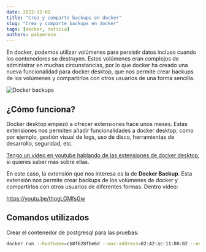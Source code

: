 ```yaml
---
date: 2022-12-01
title: "Crea y comparte backups en docker"
slug: "Crea y comparte backups en docker"
tags: [docker, noticia]
authors: pabpereza 
---
```


En docker, podemos utilizar volúmenes para persistir datos incluso cuando los contenedores se destruyen. Estos volúmenes eran complejos de administrar en muchas circunstancias, por lo que docker ha creado una nueva funcionalidad para docker desktop, que nos permite crear backups de los volúmenes y compartirlos con otros usuarios de una forma sencilla.

![Docker backups](https://www.docker.com/wp-content/uploads/2022/09/share-volume-docker.png.webp)

## ¿Cómo funciona?
Docker desktop empezó a ofrecer extensiones hace unos meses. Estas extensiones nos permiten añadir funcionalidades a docker desktop, como por ejemplo, gestión visual de logs, uso de disco, herramientas de desarrollo, seguridad, etc.

[Tengo un vídeo en youtube hablando de las extensiones de docker desktop](https://www.youtube.com/watch?v=6je3tV-_7I0), si quieres saber más sobre ellas. 

En este caso, la extensión que nos interesa es la de **Docker Backup**. Esta extensión nos permite crear backups de los volúmenes de docker y compartirlos con otros usuarios de diferentes formas. Dentro vídeo:

https://youtu.be/thqgLGMfsGw 


## Comandos utilizados
Crear el contenedor de postgresql para las pruebas:
```bash
docker run --hostname=cb8f628fbe6d --mac-address=02:42:ac:11:00:02 --env=POSTGRES_PASSWORD=postgrespw --env=PATH=/usr/local/sbin:/usr/local/bin:/usr/sbin:/usr/bin:/sbin:/bin:/usr/lib/postgresql/15/bin --env=GOSU_VERSION=1.14 --env=LANG=en_US.utf8 --env=PG_MAJOR=15 --env=PG_VERSION=15.1-1.pgdg110+1 --env=PGDATA=/var/lib/postgresql/data --volume=/var/lib/postgresql/data -p 5432 --label='com.docker/featured-image=postgres:latest' --runtime=runc -d postgres:latest
```

